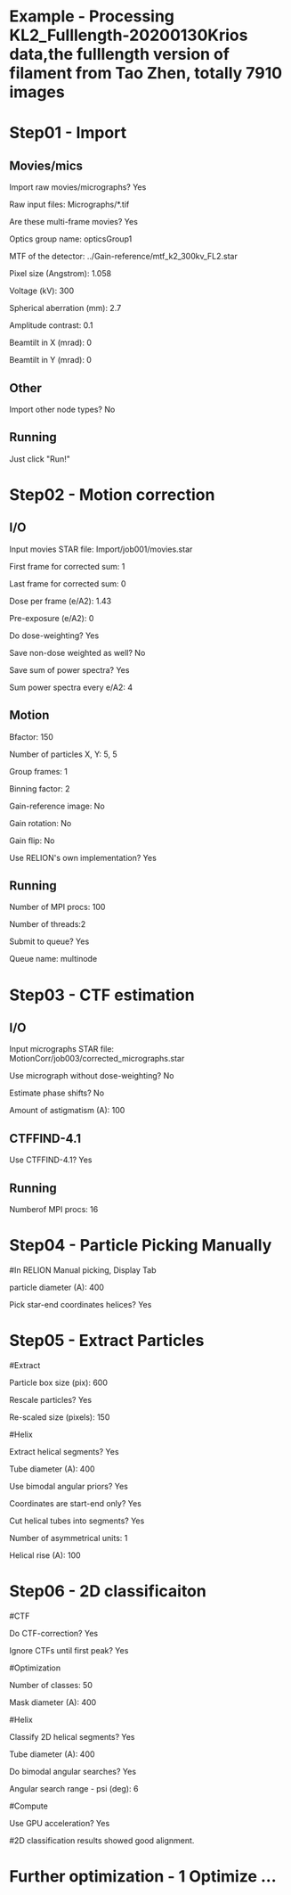 # Example - Processing KL2_Fulllength-20200130Krios data,the fulllength version of filament from Tao Zhen, totally 7910 images

# Step01 - Import 

## Movies/mics

Import raw movies/micrographs? Yes

Raw input files: Micrographs/*.tif

Are these multi-frame movies? Yes

Optics group name: opticsGroup1

MTF of the detector: ../Gain-reference/mtf_k2_300kv_FL2.star

Pixel size (Angstrom): 1.058

Voltage (kV): 300

Spherical aberration (mm): 2.7

Amplitude contrast: 0.1

Beamtilt in X (mrad): 0

Beamtilt in Y (mrad): 0

## Other

Import other node types? No

## Running

Just click "Run!"

# Step02 - Motion correction

## I/O

Input movies STAR file: Import/job001/movies.star

First frame for corrected sum: 1

Last frame for corrected sum: 0

Dose per frame (e/A2): 1.43

Pre-exposure (e/A2): 0

Do dose-weighting? Yes

Save non-dose weighted as well? No

Save sum of power spectra? Yes

Sum power spectra every e/A2: 4

## Motion

Bfactor: 150

Number of particles X, Y: 5, 5

Group frames: 1

Binning factor: 2

Gain-reference image: No

Gain rotation: No

Gain flip: No

Use RELION's own implementation? Yes

## Running

Number of MPI procs: 100

Number of threads:2

Submit to queue? Yes

Queue name: multinode


# Step03 - CTF estimation

## I/O

Input micrographs STAR file: MotionCorr/job003/corrected_micrographs.star

Use micrograph without dose-weighting? No

Estimate phase shifts? No

Amount of astigmatism (A): 100

## CTFFIND-4.1

Use CTFFIND-4.1? Yes

## Running

Numberof MPI procs: 16




# Step04 - Particle Picking Manually

#In RELION Manual picking, Display Tab

particle diameter (A): 400

Pick star-end coordinates helices? Yes


# Step05 - Extract Particles

#Extract

Particle box size (pix): 600

Rescale particles? Yes

Re-scaled size (pixels): 150

#Helix

Extract helical segments? Yes

Tube diameter (A): 400

Use bimodal angular priors? Yes

Coordinates are start-end only? Yes

Cut helical tubes into segments? Yes

Number of asymmetrical units: 1

Helical rise (A): 100

# Step06 - 2D classificaiton

#CTF

Do CTF-correction? Yes

Ignore CTFs until first peak? Yes

#Optimization

Number of classes: 50

Mask diameter (A): 400

#Helix

Classify 2D helical segments? Yes

Tube diameter (A): 400

Do bimodal angular searches? Yes

Angular search range - psi (deg): 6

#Compute

Use GPU acceleration? Yes


#2D classification results showed good alignment.

# Further optimization - 1 Optimize ...




